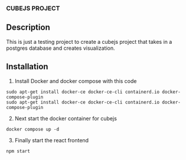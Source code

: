 ### **CUBEJS PROJECT**
## **Description**
This is just a testing project to create a cubejs project that takes in a postgres database and creates visualization.

## Installation
1. Install Docker and docker compose with this code
```
sudo apt-get install docker-ce docker-ce-cli containerd.io docker-compose-plugin
sudo apt-get install docker-ce docker-ce-cli containerd.io docker-compose-plugin
```

2. Next start the docker container for cubejs
```
docker compose up -d
```
3. Finally start the react frontend
```
npm start
```